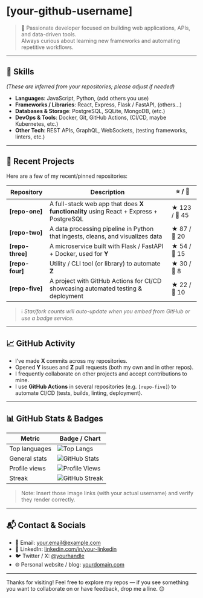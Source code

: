 # [your-github-username]

> 🚀 Passionate developer focused on building web applications, APIs, and data-driven tools.  
> Always curious about learning new frameworks and automating repetitive workflows.

---

## 🧰 Skills

*(These are inferred from your repositories; please adjust if needed)*

- **Languages**: JavaScript, Python, (add others you use)  
- **Frameworks / Libraries**: React, Express, Flask / FastAPI, (others…)  
- **Databases & Storage**: PostgreSQL, SQLite, MongoDB, (etc.)  
- **DevOps & Tools**: Docker, Git, GitHub Actions, (CI/CD, maybe Kubernetes, etc.)  
- **Other Tech**: REST APIs, GraphQL, WebSockets, (testing frameworks, linters, etc.)

---

## 📂 Recent Projects

Here are a few of my recent/pinned repositories:

| Repository | Description | ⭐ / 🍴 |
|------------|-------------|--------|
| **[repo-one]** | A full-stack web app that does **X functionality** using React + Express + PostgreSQL | ★ 123 / 🍴 45 |
| **[repo-two]** | A data processing pipeline in Python that ingests, cleans, and visualizes data | ★ 87 / 🍴 20 |
| **[repo-three]** | A microservice built with Flask / FastAPI + Docker, used for **Y** | ★ 54 / 🍴 15 |
| **[repo-four]** | Utility / CLI tool (or library) to automate **Z** | ★ 30 / 🍴 8 |
| **[repo-five]** | A project with GitHub Actions for CI/CD showcasing automated testing & deployment | ★ 22 / 🍴 10 |

> ℹ️ *Star/fork counts will auto-update when you embed from GitHub or use a badge service.*

---

## 📈 GitHub Activity

- I’ve made **X** commits across my repositories.
- Opened **Y** issues and **Z** pull requests (both my own and in other repos).
- I frequently collaborate on other projects and accept contributions to mine.
- I use **GitHub Actions** in several repositories (e.g. `[repo-five]`) to automate CI/CD (tests, builds, linting, deployment).

---

## 📊 GitHub Stats & Badges

| Metric | Badge / Chart |
|--------|----------------|
| Top languages | ![Top Langs](https://github-readme-stats.vercel.app/api/top-langs/?username=[your-github-username]&layout=compact) |
| General stats | ![GitHub Stats](https://github-readme-stats.vercel.app/api?username=[your-github-username]&show_icons=true) |
| Profile views | ![Profile Views](https://komarev.com/ghpvc/?username=[your-github-username]) |
| Streak | ![GitHub Streak](https://github-readme-streak-stats.herokuapp.com/?user=[your-github-username]) |

> Note: Insert those image links (with your actual username) and verify they render correctly.

---

## 📬 Contact & Socials

- 📧 Email: your.email@example.com  
- 💼 LinkedIn: [linkedin.com/in/your-linkedin](https://linkedin.com/in/your-linkedin)  
- 🐦 Twitter / X: [@yourhandle](https://twitter.com/yourhandle)  
- 🌐 Personal website / blog: [yourdomain.com](https://yourdomain.com)  

---

Thanks for visiting! Feel free to explore my repos — if you see something you want to collaborate on or have feedback, drop me a line. 😊
